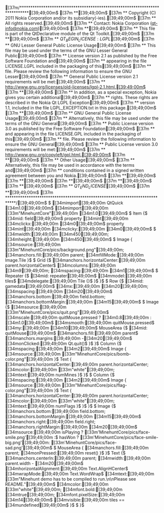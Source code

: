  [37m/****************************************************************************[39;49;00m$
[37m **[39;49;00m$
[37m ** Copyright (C) 2011 Nokia Corporation and/or its subsidiary(-ies).[39;49;00m$
[37m ** All rights reserved.[39;49;00m$
[37m ** Contact: Nokia Corporation (qt-info@nokia.com)[39;49;00m$
[37m **[39;49;00m$
[37m ** This file is part of the QtDeclarative module of the Qt Toolkit.[39;49;00m$
[37m **[39;49;00m$
[37m ** $QT_BEGIN_LICENSE:LGPL$[39;49;00m$
[37m ** GNU Lesser General Public License Usage[39;49;00m$
[37m ** This file may be used under the terms of the GNU Lesser General Public[39;49;00m$
[37m ** License version 2.1 as published by the Free Software Foundation and[39;49;00m$
[37m ** appearing in the file LICENSE.LGPL included in the packaging of this[39;49;00m$
[37m ** file. Please review the following information to ensure the GNU Lesser[39;49;00m$
[37m ** General Public License version 2.1 requirements will be met:[39;49;00m$
[37m ** http://www.gnu.org/licenses/old-licenses/lgpl-2.1.html.[39;49;00m$
[37m **[39;49;00m$
[37m ** In addition, as a special exception, Nokia gives you certain additional[39;49;00m$
[37m ** rights. These rights are described in the Nokia Qt LGPL Exception[39;49;00m$
[37m ** version 1.1, included in the file LGPL_EXCEPTION.txt in this package.[39;49;00m$
[37m **[39;49;00m$
[37m ** GNU General Public License Usage[39;49;00m$
[37m ** Alternatively, this file may be used under the terms of the GNU General[39;49;00m$
[37m ** Public License version 3.0 as published by the Free Software Foundation[39;49;00m$
[37m ** and appearing in the file LICENSE.GPL included in the packaging of this[39;49;00m$
[37m ** file. Please review the following information to ensure the GNU General[39;49;00m$
[37m ** Public License version 3.0 requirements will be met:[39;49;00m$
[37m ** http://www.gnu.org/copyleft/gpl.html.[39;49;00m$
[37m **[39;49;00m$
[37m ** Other Usage[39;49;00m$
[37m ** Alternatively, this file may be used in accordance with the terms and[39;49;00m$
[37m ** conditions contained in a signed written agreement between you and Nokia.[39;49;00m$
[37m **[39;49;00m$
[37m **[39;49;00m$
[37m **[39;49;00m$
[37m **[39;49;00m$
[37m **[39;49;00m$
[37m ** $QT_END_LICENSE$[39;49;00m$
[37m **[39;49;00m$
[37m ****************************************************************************/[39;49;00m$
$
 [34mimport[39;49;00m QtQuick [34m1.0[39;49;00m$
 [34mimport[39;49;00m [33m"MinehuntCore"[39;49;00m [34m1.0[39;49;00m$
$
 Item {$
     [34mid: field[39;49;00m$
     property [34mint[39;49;00m [34mclickx:[39;49;00m [34m0[39;49;00m$
     property [34mint[39;49;00m [34mclicky:[39;49;00m [34m0[39;49;00m$
$
     [34mwidth:[39;49;00m [34m450[39;49;00m; [34mheight:[39;49;00m [34m450[39;49;00m$
$
     Image { [34msource:[39;49;00m [33m"MinehuntCore/pics/background.png"[39;49;00m; [34manchors.fill:[39;49;00m parent; [34mfillMode:[39;49;00m Image.Tile }$
$
     Grid {$
         [34manchors.horizontalCenter:[39;49;00m parent.horizontalCenter$
         [34mcolumns:[39;49;00m [34m9[39;49;00m; [34mspacing:[39;49;00m [34m1[39;49;00m$
$
         Repeater {$
             [34mid: repeater[39;49;00m$
             [34mmodel:[39;49;00m tiles$
             [34mdelegate:[39;49;00m Tile {}$
         }$
     }$
$
     Row {$
         [34mid: gamedata[39;49;00m$
         [34mx:[39;49;00m [34m20[39;49;00m; [34mspacing:[39;49;00m [34m20[39;49;00m$
         [34manchors.bottom:[39;49;00m field.bottom; [34manchors.bottomMargin:[39;49;00m [34m15[39;49;00m$
$
         Image {$
             [34msource:[39;49;00m [33m"MinehuntCore/pics/quit.png"[39;49;00m$
             [34mscale:[39;49;00m quitMouse.pressed ? [34m0.8[39;49;00m : [34m1.0[39;49;00m$
             [34msmooth:[39;49;00m quitMouse.pressed$
             [34my:[39;49;00m [34m10[39;49;00m$
             MouseArea {$
                 [34mid: quitMouse[39;49;00m$
                 [34manchors.fill:[39;49;00m parent$
                 [34manchors.margins:[39;49;00m -[34m20[39;49;00m$
                 [34monClicked:[39;49;00m Qt.quit()$
             }$
         }$
         Column {$
             [34mspacing:[39;49;00m [34m2[39;49;00m$
             Image { [34msource:[39;49;00m [33m"MinehuntCore/pics/bomb-color.png"[39;49;00m }$
             Text { [34manchors.horizontalCenter:[39;49;00m parent.horizontalCenter; [34mcolor:[39;49;00m [33m"white"[39;49;00m; [34mtext:[39;49;00m numMines }$
         }$
$
         Column {$
             [34mspacing:[39;49;00m [34m2[39;49;00m$
             Image { [34msource:[39;49;00m [33m"MinehuntCore/pics/flag-color.png"[39;49;00m }$
             Text { [34manchors.horizontalCenter:[39;49;00m parent.horizontalCenter; [34mcolor:[39;49;00m [33m"white"[39;49;00m; [34mtext:[39;49;00m numFlags }$
         }$
     }$
$
     Image {$
         [34manchors.bottom:[39;49;00m field.bottom; [34manchors.bottomMargin:[39;49;00m [34m15[39;49;00m$
         [34manchors.right:[39;49;00m field.right; [34manchors.rightMargin:[39;49;00m [34m20[39;49;00m$
         [34msource:[39;49;00m isPlaying ? [33m'MinehuntCore/pics/face-smile.png'[39;49;00m :$
         hasWon ? [33m'MinehuntCore/pics/face-smile-big.png'[39;49;00m: [33m'MinehuntCore/pics/face-sad.png'[39;49;00m$
$
         MouseArea { [34manchors.fill:[39;49;00m parent; [34monPressed:[39;49;00m reset() }$
     }$
     Text {$
         [34manchors.centerIn:[39;49;00m parent; [34mwidth:[39;49;00m parent.width - [34m20[39;49;00m$
         [34mhorizontalAlignment:[39;49;00m Text.AlignHCenter$
         [34mwrapMode:[39;49;00m Text.WordWrap$
         [34mtext:[39;49;00m [33m"Minehunt demo has to be compiled to run.\n\nPlease see README."[39;49;00m$
         [34mcolor:[39;49;00m [33m"white"[39;49;00m; [34mfont.bold:[39;49;00m [34mtrue[39;49;00m; [34mfont.pixelSize:[39;49;00m [34m14[39;49;00m$
         [34mvisible:[39;49;00m tiles == [34mundefined[39;49;00m$
     }$
$
 }$
